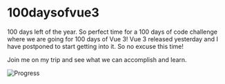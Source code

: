 # 100daysofvue3

100 days left of the year. So perfect time for a 100 days of code challenge where we are going for 100 days of Vue 3! Vue 3 released yesterday and I have postponed to start getting into it. So no excuse this time!

Join me on my trip and see what we can accomplish and learn.

![Progress](https://progress-bar.dev/38/)
